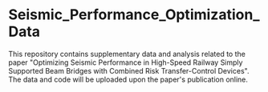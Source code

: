 # Seismic_Performance_Optimization_Data
This repository contains supplementary data and analysis related to the paper "Optimizing Seismic Performance in High-Speed Railway Simply Supported Beam Bridges with Combined Risk Transfer-Control Devices". The data and code will be uploaded upon the paper's publication online.
